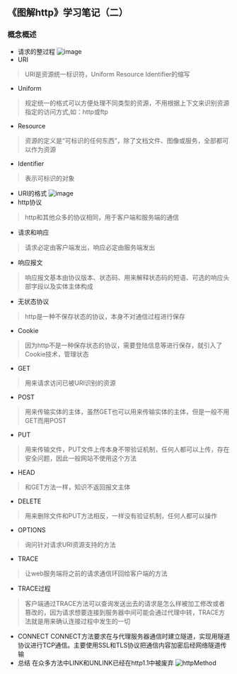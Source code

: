 ## 《图解http》学习笔记（二）
### 概念概述
- 请求的整过程
![image](https://user-images.githubusercontent.com/28126886/30865354-f29beb5e-a29b-11e7-900e-c7bda296964a.png)
- URI
> URI是资源统一标识符，Uniform Resource Identifier的缩写
- Uniform
> 规定统一的格式可以方便处理不同类型的资源，不用根据上下文来识别资源指定的访问方式,如：http或ftp
- Resource
> 资源的定义是“可标识的任何东西”，除了文档文件、图像或服务，全部都可以作为资源
- Identifier
> 表示可标识的对象
- URI的格式
![image](https://user-images.githubusercontent.com/28126886/30866794-d3f12d0a-a29f-11e7-9956-72725c62dbc1.png)
- http协议
> http和其他众多的协议相同，用于客户端和服务端的通信
- 请求和响应
> 请求必定由客户端发出，响应必定由服务端发出
- 响应报文
> 响应报文基本由协议版本、状态码、用来解释状态码的短语、可选的响应头部字段以及实体主体构成
- 无状态协议
> http是一种不保存状态的协议，本身不对通信过程进行保存
- Cookie
> 因为http不是一种保存状态的协议，需要登陆信息等进行保存，就引入了Cookie技术，管理状态
- GET
 > 用来请求访问已被URI识别的资源
- POST
 > 用来传输实体的主体，虽然GET也可以用来传输实体的主体，但是一般不用GET而用POST
- PUT
> 用来传输文件，PUT文件上传本身不带验证机制，任何人都可以上传，存在安全问题，因此一般网站不使用这个方法
- HEAD
> 和GET方法一样，知识不返回报文主体
- DELETE
> 用来删除文件和PUT方法相反，一样没有验证机制，任何人都可以操作
- OPTIONS
> 询问针对请求URI资源支持的方法
- TRACE
> 让web服务端将之前的请求通信环回给客户端的方法
- TRACE过程
> 客户端通过TRACE方法可以查询发送出去的请求是怎么样被加工修改或者篡改的，因为请求想要连接到服务器中间可能会通过代理中转，TRACE方法就是用来确认连接过程中发生的一切
- CONNECT
CONNECT方法要求在与代理服务器通信时建立隧道，实现用隧道协议进行TCP通信。主要使用SSL和TLS协议把通信内容加密后经网络隧道传输
- 总结
在众多方法中LINK和UNLINK已经在http1.1中被废弃
![httpMethod](http://laihuamin.oss-cn-beijing.aliyuncs.com/http-method.png)